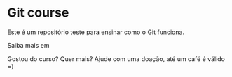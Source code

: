 # Git course

Este é um repositório teste para ensinar como o Git funciona.

Saiba mais em

Gostou do curso? Quer mais? Ajude com uma doação, até um café é válido =)
